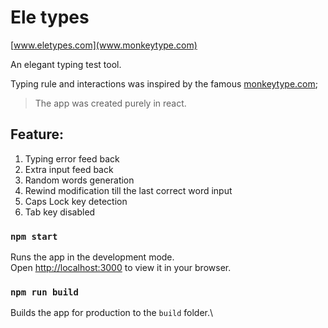 # Ele types

[www.eletypes.com](www.monkeytype.com)

An elegant typing test tool.

Typing rule and interactions was inspired by the famous [monkeytype.com](www.monkeytype.com);

> The app was created purely in react.

## Feature:
1. Typing error feed back
2. Extra input feed back
3. Random words generation
4. Rewind modification till the last correct word input
5. Caps Lock key detection
6. Tab key disabled
   
### `npm start`

Runs the app in the development mode.\
Open [http://localhost:3000](http://localhost:3000) to view it in your browser.


### `npm run build`

Builds the app for production to the `build` folder.\






